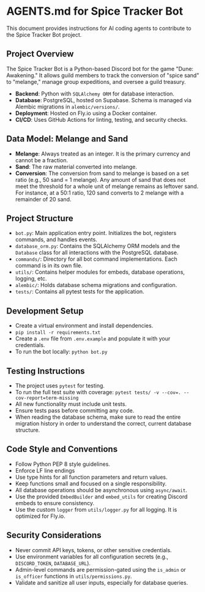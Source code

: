 # AGENTS.md for Spice Tracker Bot

This document provides instructions for AI coding agents to contribute to the Spice Tracker Bot project.

## Project Overview

The Spice Tracker Bot is a Python-based Discord bot for the game "Dune: Awakening." It allows guild members to track the conversion of "spice sand" to "melange," manage group expeditions, and oversee a guild treasury.

- **Backend**: Python with `SQLAlchemy ORM` for database interaction.
- **Database**: PostgreSQL, hosted on Supabase. Schema is managed via Alembic migrations in `alembic/versions/`.
- **Deployment**: Hosted on Fly.io using a Docker container.
- **CI/CD**: Uses GitHub Actions for linting, testing, and security checks.

## Data Model: Melange and Sand

- **Melange**: Always treated as an integer. It is the primary currency and cannot be a fraction.
- **Sand**: The raw material converted into melange.
- **Conversion**: The conversion from sand to melange is based on a set ratio (e.g., 50 sand = 1 melange). Any amount of sand that does not meet the threshold for a whole unit of melange remains as leftover sand. For instance, at a 50:1 ratio, 120 sand converts to 2 melange with a remainder of 20 sand.

## Project Structure

- `bot.py`: Main application entry point. Initializes the bot, registers commands, and handles events.
- `database_orm.py`: Contains the SQLAlchemy ORM models and the `Database` class for all interactions with the PostgreSQL database.
- `commands/`: Directory for all bot command implementations. Each command is in its own file.
- `utils/`: Contains helper modules for embeds, database operations, logging, etc.
- `alembic/`: Holds database schema migrations and configuration.
- `tests/`: Contains all pytest tests for the application.

## Development Setup

- Create a virtual environment and install dependencies.
- `pip install -r requirements.txt`
- Create a `.env` file from `.env.example` and populate it with your credentials.
- To run the bot locally: `python bot.py`

## Testing Instructions

- The project uses `pytest` for testing.
- To run the full test suite with coverage: `pytest tests/ -v --cov=. --cov-report=term-missing`
- All new functionality must include unit tests.
- Ensure tests pass before committing any code.
- When reading the database schema, make sure to read the entire migration history in order to understand the correct, current database structure.

## Code Style and Conventions

- Follow Python PEP 8 style guidelines.
- Enforce LF line endings
- Use type hints for all function parameters and return values.
- Keep functions small and focused on a single responsibility.
- All database operations should be asynchronous using `async/await`.
- Use the provided `EmbedBuilder` and `embed_utils` for creating Discord embeds to ensure consistency.
- Use the custom `logger` from `utils/logger.py` for all logging. It is optimized for Fly.io.

## Security Considerations

- Never commit API keys, tokens, or other sensitive credentials.
- Use environment variables for all configuration secrets (e.g., `DISCORD_TOKEN`, `DATABASE_URL`).
- Admin-level commands are permission-gated using the `is_admin` or `is_officer` functions in `utils/permissions.py`.
- Validate and sanitize all user inputs, especially for database queries.
